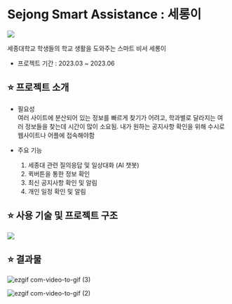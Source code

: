 # Sejong Smart Assistance : 세롱이

![](2023-06-07-01-52-45.png)

세종대학교 학생들의 학교 생활을 도와주는 스마트 비서 세롱이

- 프로젝트 기간 : 2023.03 ~ 2023.06

## ⭐ 프로젝트 소개

- 필요성  
  여러 사이트에 분산되어 있는 정보를 빠르게 찾기가 어려고, 학과별로 달라지는 여러 정보들을 찾는데 시간이 많이 소요됨. 내가 원하는 공지사항 확인을 위해 수시로 웹사이트나 어플에 접속해야함

- 주요 기능
  1. 세종대 관련 질의응답 및 일상대화 (AI 챗봇)
  2. 퀵버튼을 통한 정보 확인
  3. 최신 공지사항 확인 및 알림
  4. 개인 일정 확인 및 알림

## ⭐ 사용 기술 및 프로젝트 구조

![](2023-06-07-01-56-10.png)

## ⭐ 결과물

![ezgif com-video-to-gif (3)](https://github.com/Capstone-Chat-Sejong/frontend/assets/73338341/a4584077-277c-4010-b20e-5390adf51d14)

![ezgif com-video-to-gif (2)](https://github.com/Capstone-Chat-Sejong/frontend/assets/73338341/b86f1341-9028-400c-ab5b-70b0a04efd24)
